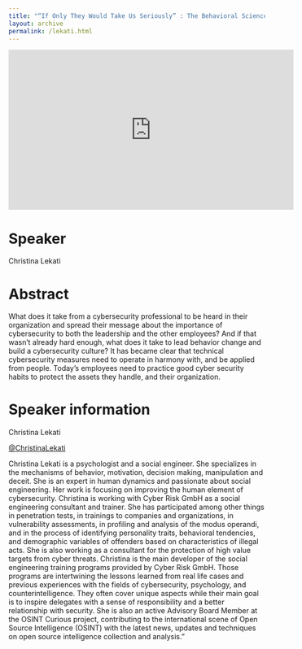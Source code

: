 ```yaml
---
title: "“If Only They Would Take Us Seriously” : The Behavioral Science Influencing Your Cybersecurity Culture"
layout: archive
permalink: /lekati.html
---
```


<iframe width="560" height="315" src="https://www.youtube.com/embed/OzCAMRWrDBs" title="YouTube video player" frameborder="0" allow="accelerometer; autoplay; clipboard-write; encrypted-media; gyroscope; picture-in-picture" allowfullscreen></iframe>

# Speaker

Christina Lekati

# Abstract

What does it take from a cybersecurity professional to be heard in their organization and spread their message about the importance of cybersecurity to both the leadership and the other employees? And if that wasn’t already hard enough, what does it take to lead behavior change and build a cybersecurity culture? It has became clear that technical cybersecurity measures need to operate in harmony with, and be applied from people. Today’s employees need to practice good cyber security habits to protect the assets they handle, and their organization.

# Speaker information

Christina Lekati

[@ChristinaLekati](https://twitter.com/ChristinaLekati)

Christina Lekati is a psychologist and a social engineer. She specializes in the mechanisms of behavior, motivation, decision making, manipulation and deceit. She is an expert in human dynamics and passionate about social engineering. Her work is focusing on improving the human element of cybersecurity. Christina is working with Cyber Risk GmbH as a social engineering consultant and trainer. She has participated among other things in penetration tests, in trainings to companies and organizations, in vulnerability assessments, in profiling and analysis of the modus operandi, and in the process of identifying personality traits, behavioral tendencies, and demographic variables of offenders based on characteristics of illegal acts. She is also working as a consultant for the protection of high value targets from cyber threats. Christina is the main developer of the social engineering training programs provided by Cyber Risk GmbH. Those programs are intertwining the lessons learned from real life cases and previous experiences with the fields of cybersecurity, psychology, and counterintelligence. They often cover unique aspects while their main goal is to inspire delegates with a sense of responsibility and a better relationship with security. She is also an active Advisory Board Member at the OSINT Curious project, contributing to the international scene of Open Source Intelligence (OSINT) with the latest news, updates and techniques on open source intelligence collection and analysis.”
